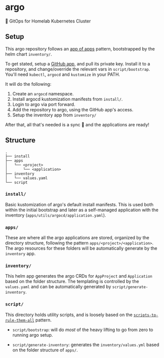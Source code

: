 # argo

🐙 GitOps for Homelab Kubernetes Cluster

## Setup

This argo repository follows an [app of apps](https://argo-cd.readthedocs.io/en/stable/operator-manual/cluster-bootstrapping/) pattern, bootstrapped by the helm chart `inventory/`.

To get stated, setup a [GitHub app](https://docs.github.com/en/developers/apps/building-github-apps/creating-a-github-app), and pull its private key. Install it to a repository, and change/override the relevant vars in `script/bootstrap`. You'll need `kubectl`, `argocd` and `kustomize` in your PATH.

It will do the following:

1. Create an `argocd` namespace.
2. Install argocd kustomization manifests from `install/`.
3. Login to argo via port forward.
4. Add the repository to argo, using the GitHub app's access.
5. Setup the inventory app from `inventory/`

After that, all that's needed is a sync 🔄 and the applications are ready!

## Structure

```
.
├── install
├── apps
│   └── <project>
│       └── <application>
├── inventory
│   └── values.yaml
└── script
```

### `install/`

Basic kustomization of argo's default install manifests. This is used both within the initial bootstrap and later as a self-managed application with the inventory (`apps/utils/argocd/application.yaml`).

### `apps/`

These are where all the argo applications are stored, organized by the directory structure, following the pattern `apps/<project>/<application>`. The argo resources for these folders will be automatically generate by the `inventory` app.

### `inventory/`

This helm app generates the argo CRDs for `AppProject` and `Application` based on the folder structure. The templating is controlled by the `values.yaml` and can be automatically generated by `script/generate-inventory`.

### `script/`

This directory holds utility scripts, and is loosely based on the [`scripts-to-rule-them-all`](https://github.com/github/scripts-to-rule-them-all) pattern.

- `script/bootstrap`: will do _most_ of the heavy lifting to go from zero to running argo setup.

- `script/generate-inventory`: generates the `inventory/values.yml` based on the folder structure of `apps/`.
